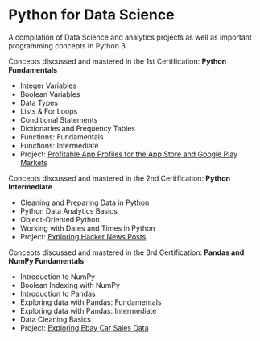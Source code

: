 # Python for Data Science

A compilation of Data Science and analytics projects as well as important programming concepts in Python 3. 

Concepts discussed and mastered in the 1st Certification: <b>Python Fundamentals</b>

- Integer Variables
- Boolean Variables
- Data Types
- Lists & For Loops
- Conditional Statements
- Dictionaries and Frequency Tables
- Functions: Fundamentals
- Functions: Intermediate
- Project: [Profitable App Profiles for the App Store and Google Play Markets]
  
[Profitable App Profiles for the App Store and Google Play Markets]: https://github.com/James1515/PythonDataScience/blob/master/PythonFundamentals/Project%231/Guided%20Project_%20Profitable%20App%20Profiles%20for%20the%20App%20Store%20and%20Google%20Play%20Markets/Basics.ipynb


Concepts discussed and mastered in the 2nd Certification: <b>Python Intermediate</b>

- Cleaning and Preparing Data in Python
- Python Data Analytics Basics
- Object-Oriented Python
- Working with Dates and Times in Python
- Project: [Exploring Hacker News Posts]


[Exploring Hacker News Posts]: https://github.com/James1515/PythonDataScience/blob/master/PythonIntermediate/Project%20%232/Basics.ipynb

Concepts discussed and mastered in the 3rd Certification: <b>Pandas and NumPy Fundamentals</b>


- Introduction to NumPy
- Boolean Indexing with NumPy
- Introduction to Pandas
- Exploring data with Pandas: Fundamentals
- Exploring data with Pandas: Intermediate
- Data Cleaning Basics
- Project: [Exploring Ebay Car Sales Data]

[Exploring Ebay Car Sales Data]: https://github.com/James1515/PythonDataScience/blob/master/PandasAndNumPyFundamentals/Exploring%2BEbay%2BCar%2BSales-Copy1.ipynb

